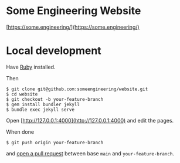 # Some Engineering Website
[https://some.engineering/](https://some.engineering/)

# Local development
Have [Ruby](https://www.ruby-lang.org/) installed.  

Then
```
$ git clone git@github.com:someengineering/website.git
$ cd website
$ git checkout -b your-feature-branch
$ gem install bundler jekyll
$ bundle exec jekyll serve
```

Open [http://127.0.0.1:4000](http://127.0.0.1:4000) and edit the pages.  

When done
```
$ git push origin your-feature-branch
```
and [open a pull request](https://github.com/someengineering/website/compare) between base `main` and `your-feature-branch`.
